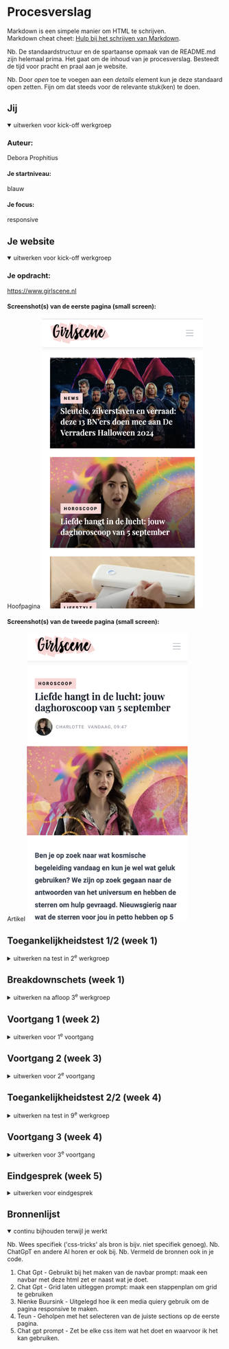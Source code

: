 # Procesverslag
Markdown is een simpele manier om HTML te schrijven.  
Markdown cheat cheet: [Hulp bij het schrijven van Markdown](https://github.com/adam-p/markdown-here/wiki/Markdown-Cheatsheet).

Nb. De standaardstructuur en de spartaanse opmaak van de README.md zijn helemaal prima. Het gaat om de inhoud van je procesverslag. Besteedt de tijd voor pracht en praal aan je website.

Nb. Door *open* toe te voegen aan een *details* element kun je deze standaard open zetten. Fijn om dat steeds voor de relevante stuk(ken) te doen.





## Jij

<details open>
  <summary>uitwerken voor kick-off werkgroep</summary>

  ### Auteur:
  Debora Prophitius

  #### Je startniveau:
  blauw
  #### Je focus:
  responsive
 
 
</details>





## Je website

<details open>
  <summary>uitwerken voor kick-off werkgroep</summary>

  ### Je opdracht:
 https://www.girlscene.nl
  #### Screenshot(s) van de eerste pagina (small screen): 

 Hoofpagina
  <img src="readme-images/eerste.png" width="375px" alt="Dit is de hoofpagina van de website, hierin kan je de artikelen vinden etc.">

  #### Screenshot(s) van de tweede pagina (small screen):
  Artikel 
  <img src="readme-images/tweede.png" width="375px" alt="hier kan je het artikel lezen">
 
</details>



## Toegankelijkheidstest 1/2 (week 1)

<details>
  <summary>uitwerken na test in 2<sup>e</sup> werkgroep</summary>

  ### Bevindingen
  Het is makkelijk om met voice chat te navigeren over de website via de computer, alleen via de telefoon als het scherm kleiner word is het wat lastiger, zinnen worden dan in zijn geheel niet afgemaakt, wat ook enorm belangrijk is is de sections zodat er goed te horen is wanneer er een nieuw deel begint op de website
 

</details>



## Breakdownschets (week 1)

<details>
  <summary>uitwerken na afloop 3<sup>e</sup> werkgroep</summary>

  ### de hele pagina: 
  <img src="readme-images/schets.png" width="375px" alt="breakdown van de hele pagina">

  ### dynamisch deel (bijv menu): 
  <img src="readme-images/1.jpg" width="375px" alt="breakdown van een dynamisch deel">

  ### wellicht nog een dynamisch deel (bijv filter): 
  <img src="readme-images/2.jpg" width="375px" alt="breakdown van nog een dynamisch deel">

</details>





## Voortgang 1 (week 2)

<details>
  <summary>uitwerken voor 1<sup>e</sup> voortgang</summary>

  ### Stand van zaken
  Ik had bij het coderen van mijn html enkele problemen, ik wist bijvoorbeeld niet wt mijn H1 was aangezien die niet heel duidelijk was, ook had ik in de eerste instantie alles alleen in een h2 h3 en een p, toen leerde ik van een klasgenoot dat het beter is om alles te listen. Ik heb toen geleerd dat je kan referen naar dat het een artikel is door de tag <article> te gebruiken, nadat ik dat heb geleerd is mijn html code veel meer overzichtelijk geworden. Het enige wat ik nog steeds niet weet is wat ik als H1 moet gebruiken aangezien je voor een goede code wel een H1 nodig hebt. 


  ### Agenda voor meeting
  - HTML, CSS
  -Vraag over H1
  -Vraag over article tag 
  -shadow neemt heel vakje over 


  ### Verslag van meeting
  hier na afloop snel de uitkomsten van de meeting vastleggen

  - op font en plaatjes maten een clamp zetten
  - aspect-ratio voor verhouding en breedte
  -  text-transform:uppercase;
  - engelse woorden moeten met lang"en" ervoor
  - icoontje bovenin van website aanpassen
  - naam author toevoegen
  - Bij het logo uitleggen op welke pagina je bent in plaats van het logo te beschrijven
  -H1 mag op het logo van de website 

</details>





## Voortgang 2 (week 3)

<details>
  <summary>uitwerken voor 2<sup>e</sup> voortgang</summary>

  ### Stand van zaken
  De HTML ging redelijk goed, ik had alleen moeite met simpele dingen zoals de border om de text even groot maken als de text en het logo moet ook bovenin het hamburgermenu staan, ik heb hier enorm lang mee lopen puzzelen maar ik kwam er echt niet uit. 
  ### Agenda voor meeting
vragen:
- Hoe krijg ik de blokken alleen om de text heen 
- Hoe komt het logo ook in het hamburger menu te staan? Z-Index werkt niet. 

### Verslag van meeting
  hier na afloop snel de uitkomsten van de meeting vastleggen

 -Overal em ipv pixel
 -texten downoaden en allemaal aanpassen
 -voor dark modus de foto aanpassen naar dark modus
 -Z-index hoger zetten en een foutje weghalen waardoor hij de Z-Index niet pakte.
 -Om de box om de text te laten passen gebruik je : width:fit content. 

</details>





## Toegankelijkheidstest 2/2 (week 4)

<details>
  <summary>uitwerken na test in 9<sup>e</sup> werkgroep</summary>

  ### Bevindingen
  Lijst met je bevindingen die in de test naar voren kwamen (geef ook aan wat er verbeterd is):

  Door de sections die ik in de website heb gemaakt is het makkelijker om hier doorheen te navigeren, op de originele site skipte hij vaak headings, ik heb geprobeerd dit zoveel mogelijk niet te doen, ik heb dus wel een visually hidden moeten gebruiken omdat ik anders een heading zou missen. Ik heb ook een dark modus gemaakt voor de website. 

</details>





## Voortgang 3 (week 4)

<details>
  <summary>uitwerken voor 3<sup>e</sup> voortgang</summary>

  ### Stand van zaken
  De dark modus heb ik gemaakt dit ging redelijk goed, ik heb ook de website volledig rsponsive gemaakt hier ben ik enorm trots op een paar enkele dingen werkte niet mee, ik heb erg lang lopen puzzelen met de goede elementen te selecteren ook was ik een beetje vergeten hoe ik grid moest toepassen maar ik had hierover al een heldere uitleg gekregen van 1 van mijn klasgenoten. 

  ### Agenda voor meeting
Vragen:
- Hoe krijg ik de afbeeldingen gelijk gelijnd, 
- De navbutton gaat niet mee in de dark modus omdat het een plaatje is.

  ### Verslag van meeting
  hier na afloop snel de uitkomsten van de meeting vastleggen
  -object fit cover zetten op de grootse media query
  -overflow:hidden vzodat je niet horizontaal kan scrollen
  -,nav:focus:within voor toegankelijkheid navbar
  -test toegankelijkheid op telefoonscherm nog doen
  -als je inert op je nav zet is hij niet actief en dan moet je er op klikken als je hem openmaakt.
  -navbutton veranderen
  -darkmodus bovenin zetten

  

</details>





## Eindgesprek (week 5)

<details>
  <summary>uitwerken voor eindgesprek</summary>

  ### Je uitkomst - karakteristiek screenshots:
  <img src="readme-images/dummy-plaatje.jpg" width="375px" alt="uitomst opdracht 1">


  ### Dit ging goed/Heb ik geleerd: 
 Ik heb geleerde hoe je een website responsive kan maken, ik heb geleerd dat je op een website niet per se divs classes of ids nodig hebt maar heel makkelijk op andere manieren deze kan aanspreken in je css, wat mij enorm heeft geholpen tijdens het coderen is het inspecten en elementen uit en aan zetten om het probleem te achterhalen dit had ik in het eerste jaar ook enorm goed kunnen gebruiken. Ik heb ook geleerd hoe ik een grid kan gebruiken en wat nou eigenlijk flex box is wat heel handig kan zijn voor het maken van een website in de toekomst.

  <img src="readme-images/een" width="375px" alt="top">
   <img src="readme-images/twee" width="375px" alt="top">
    <img src="readme-images/drie" width="375px" alt="top">


  ### Dit was lastig/Is niet gelukt:
  Het is me niet gelukt om de footer volledig responsive te maken de footer was uiteindelijk uberhaupt best een groot probleem bij het maken ik selecteerde vaak niet het goede onderdeel, ook hoort er in de navbar een zoekbalk te zijn maar die zit er ook niet bij in. Het is me ook niet gelukt om het hamburgermenu te veranderen naar daadwerkelijk 3 strepen in plaats van een image, ik had helaas geen tijd meer om hier naar te kijken ik had dit ook graag nog willen leren.

  <img src="readme-images/vier" width="375px" alt="bummer">
   <img src="readme-images/vijf" width="375px" alt="bummer">
</details>





## Bronnenlijst

<details open>
  <summary>continu bijhouden terwijl je werkt</summary>

  Nb. Wees specifiek ('css-tricks' als bron is bijv. niet specifiek genoeg). 
  Nb. ChatGpT en andere AI horen er ook bij.
  Nb. Vermeld de bronnen ook in je code.

  1. Chat Gpt - Gebruikt bij het maken van de navbar prompt: maak een navbar met deze html zet er naast wat je doet. 
  2. Chat Gpt - Grid laten uitleggen prompt: maak een stappenplan om grid te gebruiken
  3. Nienke Buursink - Uitgelegd hoe ik een media quiery gebruik om de pagina responsive te maken.
  4. Teun - Geholpen met het selecteren van de juiste sections op de eerste pagina. 
  5. Chat gpt  prompt - Zet be elke css item wat het doet en waarvoor ik het kan gebruiken.


</details>
